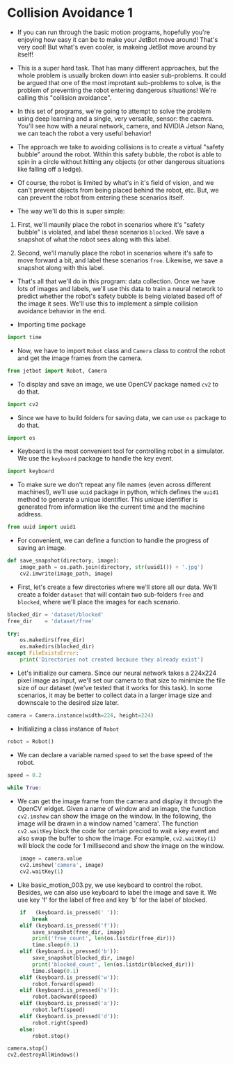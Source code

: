 # **Collision Avoidance 1**

* If you can run through the basic motion programs, hopefully you're
enjoying how easy it can be to make your JetBot move around! That's
very cool! But what's even cooler, is makeing JetBot move around by
itself!

* This is a super hard task. That has many different approaches, but
the whole problem is usually broken down into easier sub-problems.
It could be argued that one of the most improtant sub-problems to 
solve, is the problem of preventing the robot entering dangerous
situations! We're calling this "collision avoidance".

* In this set of programs, we're going to attempt to solve the problem
using deep learning and a single, very versatile, sensor: the caemra.
You'll see how with a neural network, camera, and NVIDIA Jetson Nano,
we can teach the robot a very useful behavior!

* The approach we take to avoiding collisions is to create a virtual
"safety bubble" around the robot. Within this safety bubble, the 
robot is able to spin in a circle without hitting any objects (or
other dangerous situations like falling off a ledge).

* Of course, the robot is limited by what's in it's field of vision,
and we can't prevent objects from being placed behind the robot, etc.
But, we can prevent the robot from entering these scenarios itself.

* The way we'll do this is super simple:

1. First, we'll maunlly place the robot in scenarios where it's 
"safety bubble" is violated, and label these scenarios `blocked`.
We save a snapshot of what the robot sees along with this label.

2. Second, we'll manully place the robot in scenarios where it's safe
to move forward a bit, and label these scenarios `free`. Likewise, 
we save a snapshot along with this label.

* That's all that we'll do in this program: data collection. Once we
have lots of images and labels, we'll use this data to train a neural
network to predict whether the robot's safety bubble is being violated
based off of the image it sees. We'll use this to implement a simple 
collision avoidance behavior in the end.

* Importing time package

```python
import time
```


* Now, we have to import `Robot` class and `Camera` class to control 
the robot and get the image frames from the camera.

                                    
```python
from jetbot import Robot, Camera
```


* To display and save an image, we use OpenCV package named `cv2` to 
do that.

```python
import cv2
```


* Since we have to build folders for saving data, we can use `os` 
package to do that.
                                    
```python
import os
```


* Keyboard is the most convenient tool for controlling robot in a 
simulator. We use the `keyboard` package to handle the key event.

                                    
```python
import keyboard
```

                                  
* To make sure we don't repeat any file names (even across different 
machines!), we'll use `uuid` package in python, which defines the 
`uuid1` method to generate a unique identifier. This unique identifier 
is generated from information like the current time and the machine 
address.

                                    
```python
from uuid import uuid1
```

                                    
* For convenient, we can define a function to handle the progress of
saving an image.
                                    
```python
def save_snapshot(directory, image):
    image_path = os.path.join(directory, str(uuid1()) + '.jpg')
    cv2.imwrite(image_path, image)
```

    
* First, let's create a few directories where we'll store all our 
data. We'll create a folder `dataset` that will contain two sub-folders
`free` and `blocked`, where we'll place the images for each scenario.
                                    
```python
blocked_dir = 'dataset/blocked'
free_dir    = 'dataset/free'

try:
    os.makedirs(free_dir)
    os.makedirs(blocked_dir)
except FileExistsError:
    print('Directories not created because they already exist')


```


* Let's initialize our camera. Since our neural network takes 
a 224x224 pixel image as input, we'll set our camera to that size 
to minimize the file size of our dataset (we've tested that it works
for this task). In some scenarios, it may be better to collect data 
in a larger image size and downscale to the desired size later.
                                    
```python
camera = Camera.instance(width=224, height=224)
```


* Initializing a class instance of `Robot`
                                    
```python
robot = Robot()
```

                                    
* We can declare a variable named `speed` to set the base speed 
of the robot.

                                    
```python
speed = 0.2
                                    
while True:

```

                                    
* We can get the image frame from the camera and display it 
through the OpenCV widget. Given a name of window and an image, 
the function `cv2.imshow` can show the image on the window. 
In the following, the image will be drawn in a window named 
'camera'. The function `cv2.waitKey` block the code for certain
preciod to wait a key event and also swap the buffer to show 
the image. For example, `cv2.waitKey(1)` will block the code 
for 1 millisecond and show the image on the window.

                                    
```python
    image = camera.value
    cv2.imshow('camera', image)
    cv2.waitKey(1)

```

                                    
* Like basic_motion_003.py, we use keyboard to control the robot.
Besides, we can also use keyboard to label the image and save it.
We use key 'f' for the label of free and key 'b' for the label 
of blocked.

                                    
```python
    if   (keyboard.is_pressed(' ')):
        break
    elif (keyboard.is_pressed('f')):
        save_snapshot(free_dir, image)
        print('free_count', len(os.listdir(free_dir)))
        time.sleep(0.1)
    elif (keyboard.is_pressed('b')):
        save_snapshot(blocked_dir, image)
        print('blocked_count', len(os.listdir(blocked_dir)))
        time.sleep(0.1)
    elif (keyboard.is_pressed('w')):
        robot.forward(speed)
    elif (keyboard.is_pressed('s')):
        robot.backward(speed)
    elif (keyboard.is_pressed('a')):
        robot.left(speed)
    elif (keyboard.is_pressed('d')):
        robot.right(speed)
    else:
        robot.stop()

camera.stop()
cv2.destroyAllWindows()

```
